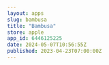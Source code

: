 ```yaml
---
layout: apps
slug: bambusa
title: "Bambusa"
store: apple
app_id: 6446125225
date: 2024-05-07T10:56:55Z
published: 2023-04-23T07:00:00Z
---
```

